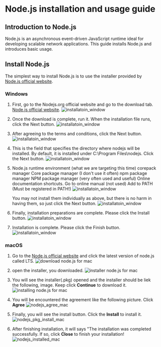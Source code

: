 # Node.js installation and usage guide

## Introduction to Node.js

Node.js is an asynchronous event-driven JavaScript runtime ideal for developing scalable network applications. This guide installs Node.js and introduces basic usage.

## Install Node.js

The simplest way to install Node.js is to use the installer provided by [Node.js official website](https://nodejs.org/).


### Windows

1. First, go to the Nodejs.org official website and go to the download tab. [Node.js official website](https://nodejs.org/en).
![installatoin_window](../assets/images/jin_node_installation1.png)

2. Once the download is complete, run it. When the installation file runs, click the Next button.
![installatoin_window](../assets/images/jin_node_installation2.png)

3. After agreeing to the terms and conditions, click the Next button.
![installatoin_window](../assets/images/jin_node_installation3.png)

4. This is the field that specifies the directory where nodejs will be installed.
By default, it is installed under C:\Program Files\nodejs\.
Click the Next button.
![installatoin_window](../assets/images/jin_node_installation4.png)

5.  Node.js runtime environment (what we are targeting this time)
    corepack manager Core package manager (I don't use it often)
    npm package manager NPM package manager (very often used and useful)
    Online documentation shortcuts. Go to online manual (not used)
    Add to PATH (Must be registered in PATH!)
![installatoin_window](../assets/images/jin_node_installation5.png)

    You may not install them individually as above, but there is no harm in having them, so just click the Next button.
![installatoin_window](../assets/images/jin_node_installation6.png)

6. ​Finally, installation preparations are complete. Please click the Install button.
![installatoin_window](../assets/images/jin_node_installation7.png)

7.  Installation is complete. Please click the Finish button.
![installatoin_window](../assets/images/jin_node_installation78png)

### macOS

1. Go to the [Node.js official website](https://nodejs.org/en) and click the latest version of node.js called LTS.
![download node.js for mac](/Assets/images/nodejs_install_mac.png)

2. open the installer, you downloaded.
![installer node.js for mac](/Assets/images/nodejs_package_mac.png)

3. You will see the installer(.pkg) opened and the installer should be liek the following, image. Keep click **Continue** to download it.
![installing node.js for mac](/Assets/images/nodejs_keep_install_mac.png)

4. You will be encountered the agreement like the following picture. Click **Agree**
![nodejs_agree_mac](/Assets/images/nodejs_agree_mac.png)

5. Finally, you will see the install button. Click the **Install** to install it.
![nodejs_pkg_install_mac](/Assets/images/nodejs_pkg_install_mac.png)

6. After finishing installation, it will says "The installation was completed successfully. If so, click **Close** to finish your installation!
![nodejs_installed_mac](/Assets/images/nodejs_installed_mac.png)